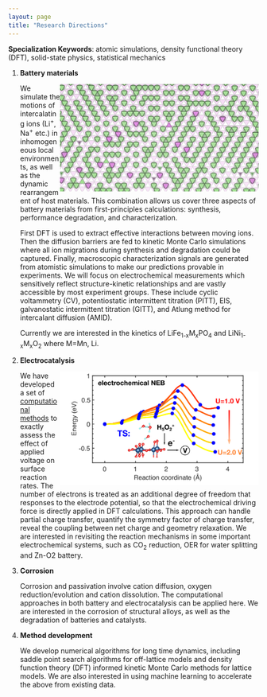 ```yaml
---
layout: page
title: "Research Directions"
---
```


**Specialization Keywords**: atomic simulations, density functional theory (DFT), solid-state physics, statistical mechanics

1. **Battery materials**

   <img src="/research/struc5800_2.png" alt="drawing" width="400" style="float: right;"/>

   We simulate the motions of intercalating ions (Li<sup>+</sup>, Na<sup>+</sup> etc.) in inhomogeneous local environments, as well as the dynamic rearrangement of host materials. This combination allows us cover three aspects of battery materials from first-principles calculations: synthesis, performance degradation, and characterization. 

   First DFT is used to extract effective interactions between moving ions. Then the diffusion barriers are fed to kinetic Monte Carlo simulations where all ion migrations during synthesis and degradation could be captured. Finally, macroscopic characterization signals are generated from atomistic simulations to make our predictions provable in experiments. We will focus on electrochemical measurements which sensitively reflect structure-kinetic relationships and are vastly accessible by most experiment groups. These include cyclic voltammetry (CV), potentiostatic intermittent titration (PITT), EIS, galvanostatic intermittent titration (GITT), and Atlung method for intercalant diffusion (AMID). 

   Currently we are interested in the kinetics of LiFe<sub>1-x</sub>M<sub>x</sub>PO<sub>4</sub> and LiNi<sub>1-x</sub>M<sub>x</sub>O<sub>2</sub> where M=Mn, Li. 

2. **Electrocatalysis**

   <img src="/research/eNEB_toc.png" alt="drawing" width="400" style="float: right;"/>

   We have developed a set of [computational methods](https://github.com/penghao-xiao/Electrochemical-barrier) to exactly assess the effect of applied voltage on surface reaction rates. The number of electrons is treated as an additional degree of freedom that responses to the electrode potential, so that the electrochemical driving force is directly applied in DFT calculations. This approach can handle partial charge transfer, quantify the symmetry factor of charge transfer, reveal the coupling between net charge and geometry relaxation. We are interested in revisiting the reaction mechanisms in some important electrochemical systems, such as CO<sub>2</sub> reduction, OER for water splitting and Zn-O2 battery.  

3. **Corrosion**

   Corrosion and passivation involve cation diffusion, oxygen reduction/evolution and cation dissolution. The computational approaches in both battery and electrocatalysis can be applied here. We are interested in the corrosion of structural alloys, as well as the degradation of batteries and catalysts. 

4. **Method development**

   We develop numerical algorithms for long time dynamics, including saddle point search algorithms for off-lattice models and density function theory (DFT) informed kinetic Monte Carlo methods for lattice models. We are also interested in using machine learning to accelerate the above from existing data.


